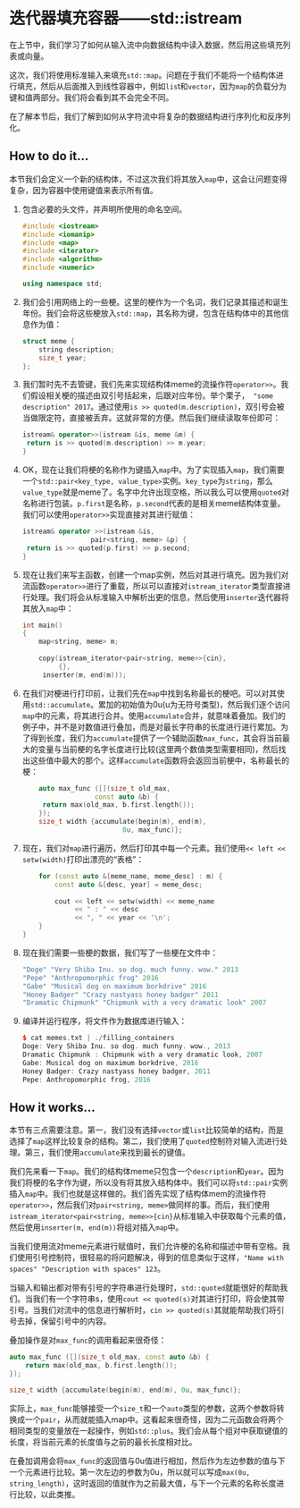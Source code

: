 # 迭代器填充容器——std::istream

在上节中，我们学习了如何从输入流中向数据结构中读入数据，然后用这些填充列表或向量。

这次，我们将使用标准输入来填充`std::map`。问题在于我们不能将一个结构体进行填充，然后从后面推入到线性容器中，例如`lis`t和`vector`，因为`map`的负载分为键和值两部分。我们将会看到其不会完全不同。

在了解本节后，我们了解到如何从字符流中将复杂的数据结构进行序列化和反序列化。

## How to do it...

本节我们会定义一个新的结构体，不过这次我们将其放入`map`中，这会让问题变得复杂，因为容器中使用键值来表示所有值。

1. 包含必要的头文件，并声明所使用的命名空间。

   ```c++
   #include <iostream>
   #include <iomanip>
   #include <map>
   #include <iterator>
   #include <algorithm>
   #include <numeric>
   
   using namespace std;
   ```

2. 我们会引用网络上的一些梗。这里的梗作为一个名词，我们记录其描述和诞生年份。我们会将这些梗放入`std::map`，其名称为键，包含在结构体中的其他信息作为值：

   ```c++
   struct meme {
       string description;
       size_t year;
   };
   ```

3. 我们暂时先不去管键，我们先来实现结构体meme的流操作符`operator>>`。我们假设相关梗的描述由双引号括起来，后跟对应年份。举个栗子，` "some description" 2017`。通过使用`is >> quoted(m.description)`，双引号会被当做限定符，直接被丢弃。这就非常的方便。然后我们继续读取年份即可：

   ```c++
   istream& operator>>(istream &is, meme &m) {
   	return is >> quoted(m.description) >> m.year;
   }
   ```

4. OK，现在让我们将梗的名称作为键插入`map`中。为了实现插入`map`，我们需要一个`std::pair<key_type, value_type>`实例。`key_type`为`string`，那么`value_type`就是meme了。名字中允许出现空格，所以我么可以使用`quoted`对名称进行包装。`p.first`是名称，`p.second`代表的是相关meme结构体变量。我们可以使用`operator>>`实现直接对其进行赋值：

   ```c++
   istream& operator >>(istream &is,
   				    pair<string, meme> &p) {
   	return is >> quoted(p.first) >> p.second;
   }
   ```

5. 现在让我们来写主函数，创建一个map实例，然后对其进行填充。因为我们对流函数`operator>>`进行了重载，所以可以直接对`istream_iterator`类型直接进行处理。我们将会从标准输入中解析出更的信息，然后使用`inserter`迭代器将其放入`map`中：

   ```c++
   int main()
   {
       map<string, meme> m;
       
       copy(istream_iterator<pair<string, meme>>{cin},
      		{},
       	inserter(m, end(m))); 
   ```

6. 在我们对梗进行打印前，让我们先在`map`中找到名称最长的梗吧。可以对其使用`std::accumulate`。累加的初始值为0u(u为无符号类型)，然后我们逐个访问`map`中的元素，将其进行合并。使用`accumulate`合并，就意味着叠加。我们的例子中，并不是对数值进行叠加，而是对最长字符串的长度进行进行累加。为了得到长度，我们为`accumulate`提供了一个辅助函数`max_func`，其会将当前最大的变量与当前梗的名字长度进行比较(这里两个数值类型需要相同)，然后找出这些值中最大的那个。这样`accumulate`函数将会返回当前梗中，名称最长的梗：

   ```c++
       auto max_func ([](size_t old_max,
       				 const auto &b) {
       	return max(old_max, b.first.length());
       });
       size_t width {accumulate(begin(m), end(m),
       					    0u, max_func)};
   ```

7. 现在，我们对`map`进行遍历，然后打印其中每一个元素。我们使用`<< left << setw(width)`打印出漂亮的“表格”：

   ```c++
       for (const auto &[meme_name, meme_desc] : m) {
           const auto &[desc, year] = meme_desc;
           
           cout << left << setw(width) << meme_name
                << " : " << desc
                << ", " << year << '\n';
       }
   }
   ```

8. 现在我们需要一些梗的数据，我们写了一些梗在文件中：

   ```c++
   "Doge" "Very Shiba Inu. so dog. much funny. wow." 2013
   "Pepe" "Anthropomorphic frog" 2016
   "Gabe" "Musical dog on maximum borkdrive" 2016
   "Honey Badger" "Crazy nastyass honey badger" 2011
   "Dramatic Chipmunk" "Chipmunk with a very dramatic look" 2007
   ```

9. 编译并运行程序，将文件作为数据库进行输入：

   ```c++
   $ cat memes.txt | ./filling_containers
   Doge: Very Shiba Inu. so dog. much funny. wow., 2013
   Dramatic Chipmunk : Chipmunk with a very dramatic look, 2007
   Gabe: Musical dog on maximum borkdrive, 2016
   Honey Badger: Crazy nastyass honey badger, 2011
   Pepe: Anthropomorphic frog, 2016
   ```

## How it works...

本节有三点需要注意。第一，我们没有选择`vector`或`list`比较简单的结构，而是选择了`map`这样比较复杂的结构。第二，我们使用了`quoted`控制符对输入流进行处理。第三，我们使用`accumulate`来找到最长的键值。

我们先来看一下`map`。我们的结构体meme只包含一个`description`和`year`。因为我们将梗的名字作为键，所以没有将其放入结构体中。我们可以将`std::pair`实例插入`map`中。我们也就是这样做的。我们首先实现了结构体mem的流操作符`operator>>`，然后我们对`pair<string, meme>`做同样的事。而后，我们使用` istream_iterator<pair<string, meme>>{cin}`从标准输入中获取每个元素的值，然后使用` inserter(m, end(m)) `将组对插入`map`中。

当我们使用流对meme元素进行赋值时，我们允许梗的名称和描述中带有空格。我们使用引号控制符，很轻易的将问题解决，得到的信息类似于这样，`"Name with spaces" "Description with spaces" 123`。

当输入和输出都对带有引号的字符串进行处理时，`std::quoted`就能很好的帮助我们。当我们有一个字符串s，使用`cout << quoted(s)`对其进行打印，将会使其带引号。当我们对流中的信息进行解析时，`cin >> quoted(s)`其就能帮助我们将引号去掉，保留引号中的内容。

叠加操作是对`max_func`的调用看起来很奇怪：

```c++
auto max_func ([](size_t old_max, const auto &b) {
	return max(old_max, b.first.length());
});

size_t width {accumulate(begin(m), end(m), 0u, max_func)};
```

实际上，`max_func`能够接受一个`size_t`和一个`auto`类型的参数，这两个参数将转换成一个`pair`，从而就能插入map中。这看起来很奇怪，因为二元函数会将两个相同类型的变量放在一起操作，例如`std::plus`。我们会从每个组对中获取键值的长度，将当前元素的长度值与之前的最长长度相对比。

在叠加调用会将`max_func`的返回值与0u值进行相加，然后作为左边参数的值与下一个元素进行比较。第一次左边的参数为0u，所以就可以写成`max(0u, string_length)`，这时返回的值就作为之前最大值，与下一个元素的名称长度进行比较，以此类推。
